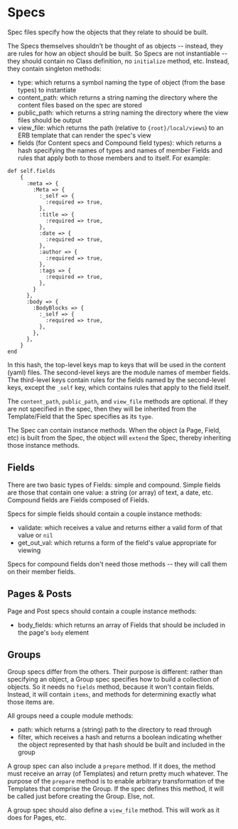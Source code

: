 # Specs

Spec files specify how the objects that they relate to should be built.

The Specs themselves shouldn't be thought of as objects -- instead, they are rules for how an object should be built. So Specs are not instantiable -- they should contain no Class definition, no `initialize` method, etc. Instead, they contain singleton methods:
- type: which returns a symbol naming the type of object (from the base types) to instantiate
- content_path: which returns a string naming the directory where the content files based on the spec are stored
- public_path: which returns a string naming the directory where the view files should be output
- view_file: which returns the path (relative to `{root}/local/views`) to an ERB template that can render the spec's view
- fields (for Content specs and Compound field types): which returns a hash specifying the names of types and names of member Fields and rules that apply both to those members and to itself. For example:
```
def self.fields
    {
      :meta => {
        :Meta => {
          :_self => {
            :required => true,
          },
          :title => {
            :required => true,
          },
          :date => {
            :required => true,
          },
          :author => {
            :required => true,
          },
          :tags => {
            :required => true,
          },
        }
      },
      :body => {
        :BodyBlocks => {
          :_self => {
            :required => true,
          },
        },
      },
    }
end
```

In this hash, the top-level keys map to keys that will be used in the content (yaml) files. The second-level keys are the module names of member fields. The third-level keys contain rules for the fields named by the second-level keys, except the `_self` key, which contains rules that apply to the field itself.

The `content_path`, `public_path`, and `view_file` methods are optional. If they are not specified in the spec, then they will be inherited from the Template/Field that the Spec specifies as its `type`.

The Spec can contain instance methods. When the object (a Page, Field, etc) is built from the Spec, the object will `extend` the Spec, thereby inheriting those instance methods.


## Fields

There are two basic types of Fields: simple and compound. Simple fields are those that contain one value: a string (or array) of text, a date, etc. Compound fields are Fields composed of Fields.

Specs for simple fields should contain a couple instance methods:
- validate: which receives a value and returns either a valid form of that value or `nil`
- get_out_val: which returns a form of the field's value appropriate for viewing

Specs for compound fields don't need those methods -- they will call them on their member fields.


## Pages & Posts

Page and Post specs should contain a couple instance methods:
- body_fields: which returns an array of Fields that should be included in the page's `body` element


## Groups

Group specs differ from the others. Their purpose is different: rather than specifying an object, a Group spec specifies how to build a collection of objects. So it needs no `fields` method, because it won't contain fields. Instead, it will contain `items`, and methods for determining exactly what those items are.

All groups need a couple module methods:
- path: which returns a (string) path to the directory to read through
- filter, which receives a hash and returns a boolean indicating whether the object represented by that hash should be built and included in the group

A group spec can also include a `prepare` method. If it does, the method must receive an array (of Templates) and return pretty much whatever. The purpose of the `prepare` method is to enable arbitrary transformation of the Templates that comprise the Group. If the spec defines this method, it will be called just before creating the Group. Else, not.

A group spec should also define a `view_file` method. This will work as it does for Pages, etc.
